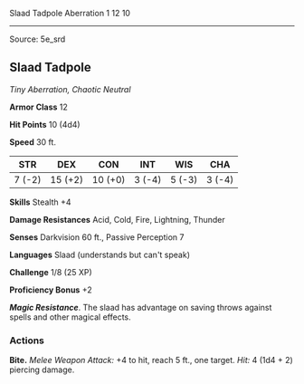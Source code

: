 <MonsterName/>Slaad Tadpole</MonsterName>
<CreatureType/>Aberration</CreatureType>
<CR/>1</CR>
<AC/>12</AC>
<HP/>10</HP>


---

Source: 5e_srd

## Slaad Tadpole

_Tiny Aberration, Chaotic Neutral_

**Armor Class** 12

**Hit Points** 10 (4d4)

**Speed** 30 ft.

|  STR   |   DEX   |   CON   |  INT   |  WIS   |  CHA   |
| :----: | :-----: | :-----: | :----: | :----: | :----: |
| 7 (-2) | 15 (+2) | 10 (+0) | 3 (-4) | 5 (-3) | 3 (-4) |

**Skills** Stealth +4

**Damage Resistances** Acid, Cold, Fire, Lightning, Thunder

**Senses** Darkvision 60 ft., Passive Perception 7

**Languages** Slaad (understands but can't speak)

**Challenge** 1/8 (25 XP)

**Proficiency Bonus** +2

**_Magic Resistance_**. The slaad has advantage on saving throws against spells and other magical effects.

### **Actions**

**Bite.** _Melee Weapon Attack:_ +4 to hit, reach 5 ft., one target.
_Hit:_ 4 (1d4 + 2) piercing damage.


